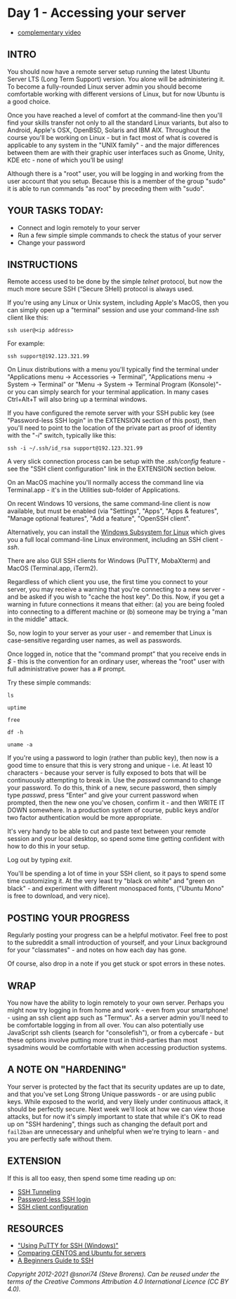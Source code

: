 # Day 1 - Accessing your server

* [complementary video](https://youtu.be/xaDAB0vbIr4)

## INTRO

You should now have a remote server setup running the latest Ubuntu Server LTS (Long Term Support) version. You alone will be administering it. To become a fully-rounded Linux server admin you should become comfortable working with different versions of Linux, but for now Ubuntu is a good choice.

Once you have reached a level of comfort at the command-line then you'll find your skills transfer not only to all the standard Linux variants, but also to Android, Apple's OSX, OpenBSD, Solaris and IBM AIX. Throughout the course you'll be working on Linux - but in fact most of what is covered is applicable to any system in the "UNIX family" - and the major differences between them are with their graphic user interfaces such as Gnome, Unity, KDE etc - none of which you’ll be using!

Although there is a "root" user, you will be logging in and working from the user account that you setup. Because this is a member of the group "sudo" it is able to run commands "as root" by preceding them with "sudo".

## YOUR TASKS TODAY:

* Connect and login remotely to your server
* Run a few simple simple commands to check the status of your server
* Change your password

## INSTRUCTIONS

Remote access used to be done by the simple *telnet* protocol, but now the much more secure SSH (“Secure SHell) protocol is always used.

If you're using any Linux or Unix system, including Apple's MacOS, then you can simply open up a "terminal" session and use your command-line *ssh* client like this:

`ssh user@<ip address>`

For example:

`ssh support@192.123.321.99`

On Linux distributions with a menu you'll typically find the terminal under "Applications menu -> Accessories -> Terminal", "Applications menu -> System -> Terminal" or "Menu -> System -> Terminal Program (Konsole)"- or you can simply search for your terminal application. In many cases Ctrl+Alt+T will also bring up a terminal windows.

If you have configured the remote server with your SSH public key (see "Password-less SSH login" in the EXTENSION section of this post), then you'll need to point to the location of the private part as proof of identity with the "_-i_" switch, typically like this:

`ssh -i ~/.ssh/id_rsa support@192.123.321.99`

A very slick connection process can be setup with the _.ssh/config_ feature - see the "SSH client configuration" link in the EXTENSION section below.

On an MacOS machine you'll normally access the command line via Terminal.app - it's in the Utilities sub-folder of Applications.

On recent Windows 10 versions, the same command-line client is now available, but must be enabled (via "Settings", "Apps", "Apps & features", "Manage optional features", "Add a feature", "OpenSSH client".

Alternatively, you can install the [Windows Subsystem for Linux](https://docs.microsoft.com/en-us/windows/wsl/install-win10) which gives you a full local command-line Linux environment, including an SSH client - _ssh_.

There are also GUI SSH clients for Windows (PuTTY, MobaXterm) and MacOS (Terminal.app, iTerm2).  

Regardless of which client you use, the first time you connect to your server, you may receive a warning that you're connecting to a new server - and be asked if you wish to "cache the host key". Do this. Now, if you get a warning in future connections it means that either: (a) you are being fooled into connecting to a different machine or (b) someone may be trying a "man in the middle" attack.

So, now login to your server as your user - and remember that Linux is case-sensitive regarding user names, as well as passwords.

Once logged in, notice that the "command prompt” that you receive ends in  *$* - this is the convention for an ordinary user, whereas the "root" user with full administrative power has a *#* prompt.

Try these simple commands:

`ls`

`uptime`

`free`

`df -h`

`uname -a`

If you're using a password to login (rather than public key), then now is a good time to ensure that this is very strong and unique - i.e. At least 10 characters - because your server is fully exposed to bots that will be continuously attempting to break in. Use the *passwd* command to change your password. To do this, think of a new, secure password, then simply type *passwd*, press “Enter” and give your current password when prompted, then the new one you've chosen, confirm it  - and then WRITE IT DOWN somewhere. In a production system of course, public keys and/or two factor authentication would be more appropriate.

It's very handy to be able to cut and paste text between your remote session and your local desktop, so spend some time getting confident with how to do this in your setup.

Log out by typing *exit*.

You'll be spending a lot of time in your SSH client, so it pays to spend some time customizing it. At the very least try "black on white" and "green on black" - and experiment with different monospaced fonts, ("Ubuntu Mono" is free to download, and very nice).

## POSTING YOUR PROGRESS

Regularly posting your progress can be a helpful motivator. Feel free to post to the subreddit a small introduction of yourself, and your Linux background for your "classmates" - and notes on how each day has gone.

Of course, also drop in a note if you get stuck or spot errors in these notes.

## WRAP

You now have the ability to login remotely to your own server. Perhaps you might now try logging in from home and work - even from your smartphone! - using an ssh client app such as "Termux". As a server admin you'll need to be comfortable logging in from all over. You can also potentially use JavaScript ssh clients (search for "consolefish"), or from a cybercafe - but these options involve putting more trust in third-parties than most sysadmins would be comfortable with when accessing production systems.

## A NOTE ON "HARDENING"

Your server is protected by the fact that its security updates are up to date, and that you've set Long Strong Unique passwords - or are using public keys. While exposed to the world, and very likely under continuous attack, it should be perfectly secure. Next week we'll look at how we can view those attacks, but for now it's simply important to state that while it's OK to read up on "SSH hardening", things such as changing the default port and `fail2ban` are unnecessary and unhelpful when we're trying to learn - and you are perfectly safe without them.

## EXTENSION

If this is all too easy, then spend some time reading up on:

* [SSH Tunneling](https://linuxize.com/post/how-to-setup-ssh-tunneling/)
* [Password-less SSH login](https://linuxize.com/post/how-to-setup-passwordless-ssh-login/)
* [SSH client configuration](https://linuxize.com/post/using-the-ssh-config-file/)

## RESOURCES

* ["Using PuTTY for SSH (Windows)"](http://kb.mediatemple.net/questions/1595/Using+SSH+in+PuTTY+%28Windows%29#gs )
* [Comparing CENTOS and Ubuntu for servers](http://serverfault.com/questions/53954/centos-vs-ubuntu)
* [A Beginners Guide to SSH](https://www.youtube.com/watch?v=qWKK_PNHnnA)

*Copyright 2012-2021 @snori74 (Steve Brorens). Can be reused under the terms of the Creative Commons Attribution 4.0 International Licence (CC BY 4.0).*

